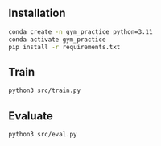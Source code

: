 ## Installation

```bash
conda create -n gym_practice python=3.11
conda activate gym_practice
pip install -r requirements.txt
```

## Train 

```bash
python3 src/train.py
```

## Evaluate

```bash
python3 src/eval.py
```
